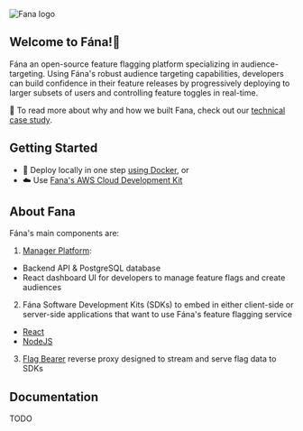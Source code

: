 ![Fana logo](https://github.com/fana-io/.github/tree/main/profile/assets)
## Welcome to Fána!👋
Fána an open-source feature flagging platform specializing in audience-targeting. Using Fána's robust audience targeting capabilities, developers can build confidence in their feature releases by progressively deploying to larger subsets of users and controlling feature toggles in real-time.

📃 To read more about why and how we built Fana, check out our [technical case study](https://fana-io.github.io/).

## Getting Started
- 🐳 Deploy locally in one step [using Docker](https://github.com/fana-io/fana-deploy#using-docker), or
- ☁️ Use [Fana's AWS Cloud Development Kit](https://github.com/fana-io/fana-deploy#using-fanas-javascript-cdk)

## About Fana
Fána's main components are:
1. [Manager Platform](https://github.com/fana-io/fana-manager):
- Backend API & PostgreSQL database
- React dashboard UI for developers to manage feature flags and create audiences
2. Fána Software Development Kits (SDKs) to embed in either client-side or server-side applications that want to use Fána's feature flagging service
- [React](https://github.com/fana-io/fana-react-sdk)
- [NodeJS](https://github.com/fana-io/fana-node-sdk)
3. [Flag Bearer](https://github.com/fana-io/fana-flag-bearer) reverse proxy designed to stream and serve flag data to SDKs 

## Documentation
TODO
